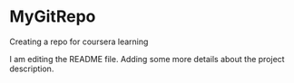 # MyGitRepo
Creating a repo for coursera learning

I am editing the README file. Adding some more details about the project description.
